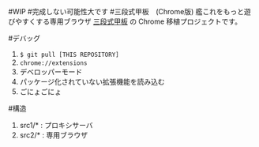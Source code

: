 #WIP
#完成しない可能性大です
#三段式甲板　(Chrome版)
艦これをもっと遊びやすくする専用ブラウザ [三段式甲板](http://3dan.preflight.cc/) の Chrome 移植プロジェクトです。

#デバッグ

1. `$ git pull [THIS REPOSITORY]`
2. `chrome://extensions`
3. デベロッパーモード
4. パッケージ化されていない拡張機能を読み込む
5. ごにょごにょ

#構造
1. src1/* : プロキシサーバ
2. src2/* : 専用ブラウザ